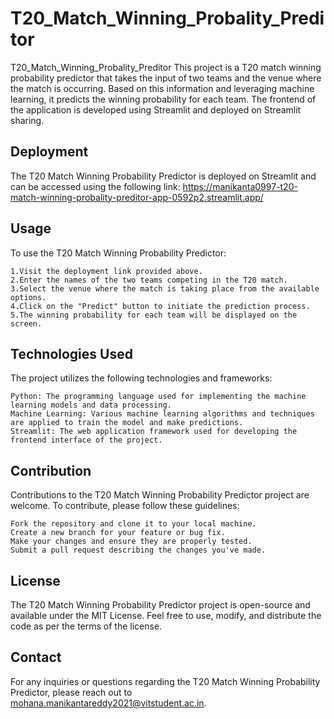 # T20_Match_Winning_Probality_Preditor
T20_Match_Winning_Probality_Preditor
  This project is a T20 match winning probability predictor that takes the input of two teams and the venue where the match is occurring. Based on this information and leveraging machine learning, it predicts the winning probability for each team. The frontend of the application is developed using Streamlit and deployed on Streamlit sharing.

## Deployment
  The T20 Match Winning Probability Predictor is deployed on Streamlit and can be accessed using the following link: https://manikanta0997-t20-match-winning-probality-preditor-app-0592p2.streamlit.app/

## Usage
   To use the T20 Match Winning Probability Predictor:
   
    1.Visit the deployment link provided above.
    2.Enter the names of the two teams competing in the T20 match.
    3.Select the venue where the match is taking place from the available options.
    4.Click on the "Predict" button to initiate the prediction process.
    5.The winning probability for each team will be displayed on the screen.
    
## Technologies Used
  The project utilizes the following technologies and frameworks:
  
    Python: The programming language used for implementing the machine learning models and data processing.
    Machine Learning: Various machine learning algorithms and techniques are applied to train the model and make predictions.
    Streamlit: The web application framework used for developing the frontend interface of the project.
    
## Contribution
  Contributions to the T20 Match Winning Probability Predictor project are welcome. To contribute, please follow these guidelines:
  
    Fork the repository and clone it to your local machine.
    Create a new branch for your feature or bug fix.
    Make your changes and ensure they are properly tested.
    Submit a pull request describing the changes you've made.
    
## License
  The T20 Match Winning Probability Predictor project is open-source and available under the MIT License. Feel free to use, modify, and distribute the code as per the terms of the license.

## Contact
  For any inquiries or questions regarding the T20 Match Winning Probability Predictor, please reach out to mohana.manikantareddy2021@vitstudent.ac.in.
